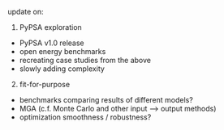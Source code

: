 update on:
1. PyPSA exploration
- PyPSA v1.0 release
- open energy benchmarks
- recreating case studies from the above
- slowly adding complexity

2. fit-for-purpose
- benchmarks comparing results of different models?
- MGA (c.f. Monte Carlo and other input --> output methods)
- optimization smoothness / robustness?
